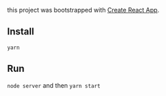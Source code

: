 this project was bootstrapped with [Create React App](https://github.com/facebookincubator/create-react-app).


## Install

`yarn`

## Run

`node server`
and then
`yarn start`

